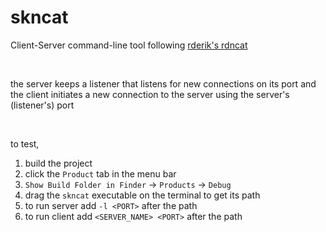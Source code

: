 # skncat

Client-Server command-line tool following [rderik's rdncat](https://github.com/rderik/rdncat)

<br>

the server keeps a listener that listens for new connections on its port 
and the client initiates a new connection to the server using the server's (listener's) port

<br>

to test, 
1. build the project
2. click the `Product` tab in the menu bar
3. `Show Build Folder in Finder` -> `Products` -> `Debug` 
4. drag the `skncat` executable on the terminal to get its path
5. to run server add `-l <PORT>` after the path
6. to run client add `<SERVER_NAME> <PORT>` after the path
